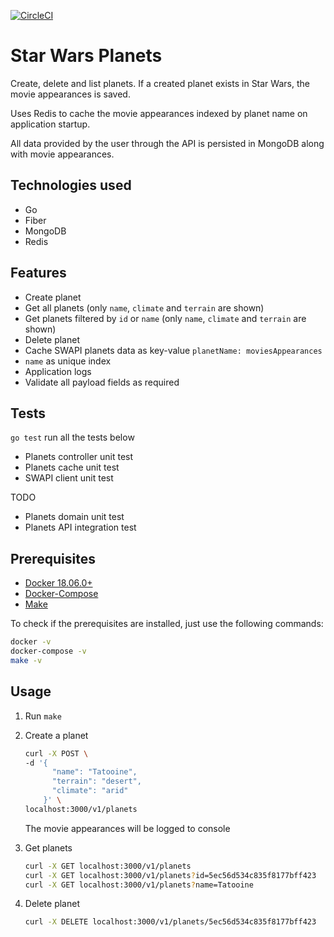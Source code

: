 [![CircleCI](https://circleci.com/gh/mvibraim/star-wars-planets.svg?style=svg)](https://circleci.com/gh/mvibraim/star-wars-planets)

# Star Wars Planets

Create, delete and list planets. If a created planet exists in Star Wars, the movie appearances is saved.

Uses Redis to cache the movie appearances indexed by planet name on application startup.

All data provided by the user through the API is persisted in MongoDB along with movie appearances.

## Technologies used

- Go
- Fiber
- MongoDB
- Redis

## Features

- Create planet
- Get all planets (only `name`, `climate` and `terrain` are shown)
- Get planets filtered by `id` or `name` (only `name`, `climate` and `terrain` are shown)
- Delete planet
- Cache SWAPI planets data as key-value `planetName: moviesAppearances`
- `name` as unique index
- Application logs
- Validate all payload fields as required

## Tests

`go test` run all the tests below

- Planets controller unit test
- Planets cache unit test
- SWAPI client unit test

TODO

- Planets domain unit test
- Planets API integration test

## Prerequisites

- [Docker 18.06.0+](https://docs.docker.com/install/)
- [Docker-Compose](https://docs.docker.com/compose/install/)
- [Make](https://www.gnu.org/software/make/)

To check if the prerequisites are installed, just use the following commands:

```bash
docker -v
docker-compose -v
make -v
```

## Usage

1. Run `make`

2. Create a planet

   ```bash
   curl -X POST \
   -d '{
         "name": "Tatooine",
         "terrain": "desert",
         "climate": "arid"
       }' \
   localhost:3000/v1/planets
   ```

   The movie appearances will be logged to console

3. Get planets

   ```bash
   curl -X GET localhost:3000/v1/planets
   curl -X GET localhost:3000/v1/planets?id=5ec56d534c835f8177bff423
   curl -X GET localhost:3000/v1/planets?name=Tatooine
   ```

4. Delete planet

   ```bash
   curl -X DELETE localhost:3000/v1/planets/5ec56d534c835f8177bff423
   ```
